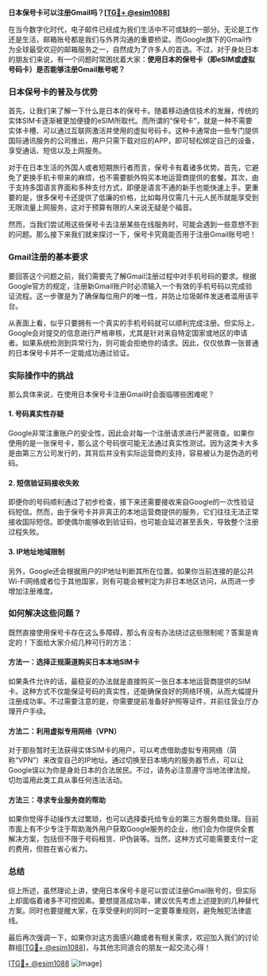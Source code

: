 **日本保号卡可以注册Gmail吗？[[TG💪+ @esim1088](https://t.me/s/esim1088)]**

在当今数字化时代，电子邮件已经成为我们生活中不可或缺的一部分。无论是工作还是生活，邮箱账号都是我们与外界沟通的重要桥梁。而Google旗下的Gmail作为全球最受欢迎的邮箱服务之一，自然成为了许多人的首选。不过，对于身处日本的朋友们来说，有一个问题时常困扰着大家：**使用日本的保号卡（即eSIM或虚拟号码卡）是否能够注册Gmail账号呢？**

### 日本保号卡的普及与优势

首先，让我们来了解一下什么是日本的保号卡。随着移动通信技术的发展，传统的实体SIM卡逐渐被更加便捷的eSIM所取代。而所谓的“保号卡”，就是一种不需要实体卡槽、可以通过互联网激活并使用的虚拟号码卡。这种卡通常由一些专门提供国际通讯服务的公司推出，用户只需下载对应的APP，即可轻松绑定自己的设备，享受通话、短信以及上网服务。

对于在日本生活的外国人或者短期旅行者而言，保号卡有着诸多优势。首先，它避免了更换手机卡带来的麻烦，也不需要额外购买本地运营商提供的套餐。其次，由于支持多国语言界面和多种支付方式，即便是语言不通的新手也能快速上手。更重要的是，很多保号卡还提供了低廉的价格，比如每月仅需几十元人民币就能享受到无限流量上网服务，这对于预算有限的人来说无疑是个福音。

然而，当我们尝试用这些保号卡去注册某些在线服务时，可能会遇到一些意想不到的问题。那么接下来我们就来探讨一下，保号卡究竟能否用于注册Gmail账号吧！

### Gmail注册的基本要求

要回答这个问题之前，我们需要先了解Gmail注册过程中对手机号码的要求。根据Google官方的规定，注册新Gmail账户时必须输入一个有效的手机号码以完成验证流程。这一步骤是为了确保每位用户的唯一性，并防止垃圾邮件发送者滥用该平台。

从表面上看，似乎只要拥有一个真实的手机号码就可以顺利完成注册。但实际上，Google会对提交的信息进行严格审核，尤其是针对来自特定国家或地区的申请者。如果系统检测到异常行为，则可能会拒绝你的请求。因此，仅仅依靠一张普通的日本保号卡并不一定能成功通过验证。

### 实际操作中的挑战

那么具体来说，在使用日本保号卡注册Gmail时会面临哪些困难呢？

#### 1. **号码真实性存疑**
   Google非常注重账户的安全性，因此会对每一个注册请求进行严密筛查。如果你使用的是一张保号卡，那么这个号码很可能无法通过真实性测试。因为这类卡大多是由第三方公司发行的，其背后并没有实际运营商的支持，容易被认为是伪造的号码。

#### 2. **短信验证码接收失败**
   即便你的号码顺利通过了初步检查，接下来还需要接收来自Google的一次性验证码短信。然而，由于保号卡并非真正的本地运营商提供的服务，它们往往无法正常接收国际短信。即使偶尔能够收到验证码，也可能会延迟甚至丢失，导致整个注册过程失败。

#### 3. **IP地址地域限制**
   另外，Google还会根据用户的IP地址判断其所在位置。如果你当前连接的是公共Wi-Fi网络或者位于其他国家，则有可能会被判定为非日本地区访问，从而进一步增加注册难度。

### 如何解决这些问题？

既然直接使用保号卡存在这么多障碍，那么有没有办法绕过这些限制呢？答案是肯定的！下面给大家介绍几种可行的方法：

#### 方法一：选择正规渠道购买日本本地SIM卡
   如果条件允许的话，最稳妥的办法就是直接购买一张日本本地运营商提供的SIM卡。这种方式不仅能保证号码的真实性，还能确保良好的网络环境，从而大幅提升注册成功率。不过需要注意的是，你需要提前准备好护照等证件，并前往营业厅办理开户手续。

#### 方法二：利用虚拟专用网络（VPN）
   对于那些暂时无法获得实体SIM卡的用户，可以考虑借助虚拟专用网络（简称“VPN”）来改变自己的IP地址。通过切换至日本境内的服务器节点，可以让Google误以为你是身处日本的合法居民。不过，请务必注意遵守当地法律法规，切勿滥用此类工具从事任何违法活动。

#### 方法三：寻求专业服务商的帮助
   如果你觉得手动操作太过繁琐，也可以选择委托给专业的第三方服务商处理。目前市面上有不少专注于帮助海外用户获取Google服务的企业，他们会为你提供全套解决方案，包括但不限于号码租赁、IP伪装等。当然，这种方式可能需要支付一定的费用，但胜在省心省力。

### 总结

综上所述，虽然理论上讲，使用日本保号卡是可以尝试注册Gmail账号的，但实际上却面临着诸多不可控因素。要想提高成功率，建议优先考虑上述提到的几种替代方案。同时也要提醒大家，在享受便利的同时一定要尊重规则，避免触犯法律底线。

最后再次强调一下，如果你对这方面感兴趣或者有相关需求，欢迎加入我们的讨论群组[[TG💪+ @esim1088](https://t.me/s/esim1088)]，与其他志同道合的朋友一起交流心得！

[[TG💪+ @esim1088](https://t.me/s/esim1088) ![Image](https://i.postimg.cc/4NQfJmqS/Snipaste-2025-05-13-00-14-12.png)]